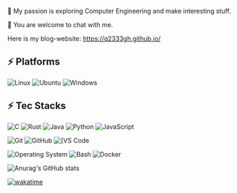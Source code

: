 🌱 My passion is exploring  Computer Engineering  and make interesting stuff.  

💬 You are welcome to chat with me.  


Here is my blog-website: https://q2333gh.github.io/  

## ⚡ Platforms

![Linux](https://img.shields.io/badge/Linux-FCC624?style=for-the-badge&logo=linux&logoColor=black)
![Ubuntu](https://img.shields.io/badge/Ubuntu-E95420?style=for-the-badge&logo=ubuntu&logoColor=white)
![Windows](https://img.shields.io/badge/Windows-0078D6?style=for-the-badge&logo=windows&logoColor=white)

## ⚡ Tec Stacks
![C](https://img.shields.io/badge/-C-00599C?style=flat-square&logo=c)
![Rust](https://img.shields.io/badge/-Rust-black?style=flat-square&logo=rust)
![Java](https://img.shields.io/badge/-java-E34A86?style=flat-square&logo=java)
![Python](https://img.shields.io/badge/-Python-black?style=flat-square&logo=Python)
![JavaScript](https://img.shields.io/badge/-JavaScript-black?style=flat-square&logo=javascript)

![Git](https://img.shields.io/badge/-Git-black?style=flat-square&logo=git)
![GitHub](https://img.shields.io/badge/-GitHub-181717?style=flat-square&logo=github)
<img alt="[VS Code" src="https://img.shields.io/badge/-VSCode-%23007ACC?style=flat-square&logo=visual-studio-code" />

![Operating System](https://img.shields.io/badge/-Operating%20System-7B72E9?style=flat-square)
![Bash](https://img.shields.io/badge/-Bash-4EAA25?style=flat-square&logo=gnu-bash)
![Docker](https://img.shields.io/badge/-Docker-black?style=flat-square&logo=docker)




![Anurag's GitHub stats](https://github-readme-stats.vercel.app/api?username=q2333gh&count_private=true)


<!--START_SECTION:waka-->
[![wakatime](https://wakatime.com/badge/user/ac581895-3454-471c-a0ce-3106a6e4b74e.svg)](https://wakatime.com/@ac581895-3454-471c-a0ce-3106a6e4b74e)

<!--END_SECTION:waka-->

